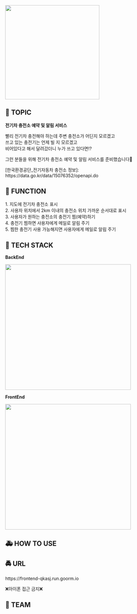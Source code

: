 <img src="https://user-images.githubusercontent.com/26401281/118200427-fb0a2080-b48f-11eb-80cf-242fadc9e686.png" width=300>

## 🚗 TOPIC
<p><b>전기차 충전소 예약 및 알림 서비스</b></p>
<p>빨리 전기차 충전해야 하는데 주변 충전소가 어딘지 모르겠고<br>
    쓰고 있는 충전기는 언제 빌 지 모르겠고<br>
    비어있다고 해서 달려갔더니 누가 쓰고 있다면⁉️<br></p>
<p>그런 분들을 위해 전기차 충전소 예약 및 알림 서비스를 준비했습니다🥰</p>
<p> [한국환경공단_전기자동차 충전소 정보]: https://data.go.kr/data/15076352/openapi.do<br></p>

## 🚎 FUNCTION
<p>1. 지도에 전기차 충전소 표시<br>
    2. 사용자 위치에서 2km 이내의 충전소 위치 가까운 순서대로 표시<br> 
    3. 사용자가 원하는 충전소의 충전기 찜(예약)하기<br>
    4. 충전기 찜하면 사용자에게 메일로 알림 주기<br>
    5. 찜한 충전기 사용 가능해지면 사용자에게 메일로 알림 주기<br></p>
 
## 🚚 TECH STACK
<p><b>BackEnd</b></p>
<img src="https://user-images.githubusercontent.com/26401281/118202971-03fdf080-b496-11eb-915e-3a17c836e31d.png" width=400>
<p><b>FrontEnd</b></p>
<img src="https://user-images.githubusercontent.com/26401281/118202990-11b37600-b496-11eb-80ff-295a3859718b.png" width=400>

## 🚑 HOW TO USE

## 🚔 URL
<p>https://frontend-qkasj.run.goorm.io</p>
<p>❌아이폰 접근 금지❌</p>

##  🛴 TEAM

